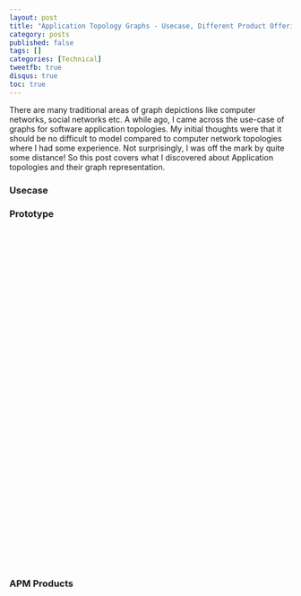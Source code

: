 ```yaml
---
layout: post
title: "Application Topology Graphs - Usecase, Different Product Offerings and a prototype using D3 and jsPlumb"
category: posts
published: false
tags: []
categories: [Technical]
tweetfb: true
disqus: true
toc: true
---
```


There are many traditional areas of graph depictions like computer networks, social networks etc. A while ago, I came across the use-case of graphs for software application topologies. My initial thoughts were that it should be no difficult to model compared to computer network topologies where I had some experience. Not surprisingly, I was off the mark by quite some distance! So this post covers what I discovered about Application topologies and their graph representation.

### Usecase

### Prototype

<link rel="stylesheet" type="text/css" href="/lib/my/topograph/topograph.css"/>
<div id="graphs" style="width: 1150px; height: 600px;"></div>

### APM Products
<link rel="stylesheet" href="//ajax.googleapis.com/ajax/libs/dojo/1.9.1/dojox/image/resources/image.css" media="screen">
<div id="apm"></div>





